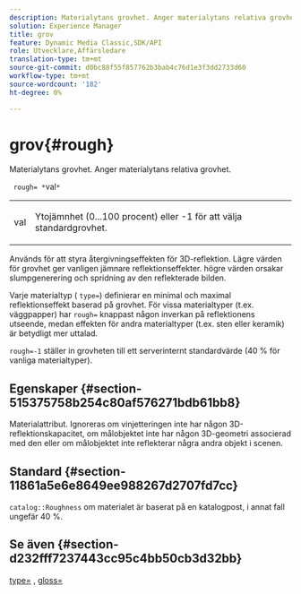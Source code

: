 ```yaml
---
description: Materialytans grovhet. Anger materialytans relativa grovhet.
solution: Experience Manager
title: grov
feature: Dynamic Media Classic,SDK/API
role: Utvecklare,Affärsledare
translation-type: tm+mt
source-git-commit: d0bc88f55f857762b3bab4c76d1e3f3dd2733d60
workflow-type: tm+mt
source-wordcount: '182'
ht-degree: 0%

---
```



# grov{#rough}

Materialytans grovhet. Anger materialytans relativa grovhet.

` rough= *`val`*`

<table id="simpletable_432E33EC87144AC7A2A8D9406F862708"> 
 <tr class="strow"> 
  <td class="stentry"> <p> <span class="varname"> val  </span> </p> </td> 
  <td class="stentry"> <p>Ytojämnhet (0...100 procent) eller -1 för att välja standardgrovhet. </p> </td> 
 </tr> 
</table>

Används för att styra återgivningseffekten för 3D-reflektion. Lägre värden för grovhet ger vanligen jämnare reflektionseffekter. högre värden orsakar slumpgenerering och spridning av den reflekterade bilden.

Varje materialtyp ( `type=`) definierar en minimal och maximal reflektionseffekt baserad på grovhet. För vissa materialtyper (t.ex. väggpapper) har `rough=` knappast någon inverkan på reflektionens utseende, medan effekten för andra materialtyper (t.ex. sten eller keramik) är betydligt mer uttalad.

`rough=-1` ställer in grovheten till ett serverinternt standardvärde (40 % för vanliga materialtyper).

## Egenskaper {#section-515375758b254c80af576271bdb61bb8}

Materialattribut. Ignoreras om vinjetteringen inte har någon 3D-reflektionskapacitet, om målobjektet inte har någon 3D-geometri associerad med den eller om målobjektet inte reflekterar några andra objekt i scenen.

## Standard {#section-11861a5e6e8649ee988267d2707fd7cc}

`catalog::Roughness` om materialet är baserat på en katalogpost, i annat fall ungefär 40 %.

## Se även {#section-d232fff7237443cc95c4bb50cb3d32bb}

[type=](../../../../../ir-api/http-protocol/image-rendering-api-ref/c-ir-http-protocol-ref/c-ir-http-protocol-command-reference/r-ir-http-type.md#reference-128c7de89e2d46838019b560f3f84a35) ,  [gloss=](../../../../../ir-api/http-protocol/image-rendering-api-ref/c-ir-http-protocol-ref/c-ir-http-protocol-command-reference/r-ir-http-gloss.md#reference-325aef2ee51e4e1584a06047427340ca)
